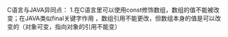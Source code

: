 C语言与JAVA异同点：
1.在C语言里可以使用const修饰数组，数组的值不能被改变；在JAVA类似final关键字作用
，数组引用不能更改，但数组本身的值是可以改变的（对象可变，指向对象的引用不能变）
